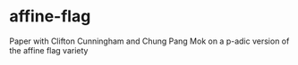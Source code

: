 affine-flag
===========

Paper with Clifton Cunningham and Chung Pang Mok on a p-adic version of the affine flag variety
